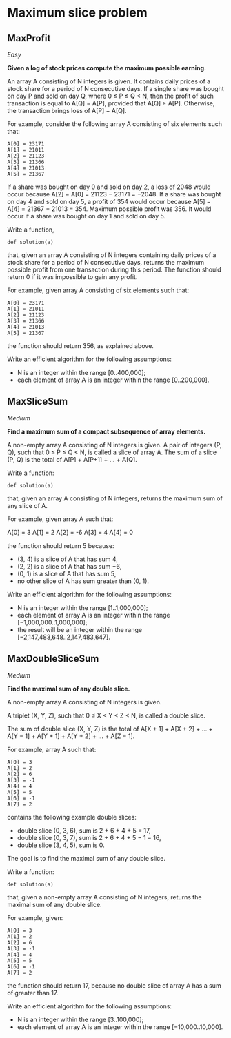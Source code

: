 # Maximum slice problem

## MaxProfit

*Easy*

**Given a log of stock prices compute the maximum possible earning.**

An array A consisting of N integers is given. It contains daily prices of a stock share for a period of N consecutive days. If a single share was bought on day P and sold on day Q, where 0 ≤ P ≤ Q < N, then the profit of such transaction is equal to A[Q] − A[P], provided that A[Q] ≥ A[P]. Otherwise, the transaction brings loss of A[P] − A[Q].

For example, consider the following array A consisting of six elements such that:

    A[0] = 23171
    A[1] = 21011
    A[2] = 21123
    A[3] = 21366
    A[4] = 21013
    A[5] = 21367

If a share was bought on day 0 and sold on day 2, a loss of 2048 would occur because A[2] − A[0] = 21123 − 23171 = −2048. If a share was bought on day 4 and sold on day 5, a profit of 354 would occur because A[5] − A[4] = 21367 − 21013 = 354. Maximum possible profit was 356. It would occur if a share was bought on day 1 and sold on day 5.

Write a function,

    def solution(a)

that, given an array A consisting of N integers containing daily prices of a stock share for a period of N consecutive days, returns the maximum possible profit from one transaction during this period. The function should return 0 if it was impossible to gain any profit.

For example, given array A consisting of six elements such that:

    A[0] = 23171
    A[1] = 21011
    A[2] = 21123
    A[3] = 21366
    A[4] = 21013
    A[5] = 21367

the function should return 356, as explained above.

Write an efficient algorithm for the following assumptions:

  - N is an integer within the range [0..400,000];
  - each element of array A is an integer within the range [0..200,000].

## MaxSliceSum

*Medium*

**Find a maximum sum of a compact subsequence of array elements.**

A non-empty array A consisting of N integers is given. A pair of integers (P, Q), such that 0 ≤ P ≤ Q < N, is called a slice of array A. The sum of a slice (P, Q) is the total of A[P] + A[P+1] + ... + A[Q].

Write a function:

    def solution(a)

that, given an array A consisting of N integers, returns the maximum sum of any slice of A.

For example, given array A such that:

  A[0] = 3  A[1] = 2  A[2] = -6
  A[3] = 4  A[4] = 0

the function should return 5 because:

  - (3, 4) is a slice of A that has sum 4,
  - (2, 2) is a slice of A that has sum −6,
  - (0, 1) is a slice of A that has sum 5,
  - no other slice of A has sum greater than (0, 1).

Write an efficient algorithm for the following assumptions:

  - N is an integer within the range [1..1,000,000];
  - each element of array A is an integer within the range [−1,000,000..1,000,000];
  - the result will be an integer within the range [−2,147,483,648..2,147,483,647].

## MaxDoubleSliceSum

*Medium*

**Find the maximal sum of any double slice.**

A non-empty array A consisting of N integers is given.

A triplet (X, Y, Z), such that 0 ≤ X < Y < Z < N, is called a double slice.

The sum of double slice (X, Y, Z) is the total of A[X + 1] + A[X + 2] + ... + A[Y − 1] + A[Y + 1] + A[Y + 2] + ... + A[Z − 1].

For example, array A such that:

    A[0] = 3
    A[1] = 2
    A[2] = 6
    A[3] = -1
    A[4] = 4
    A[5] = 5
    A[6] = -1
    A[7] = 2
contains the following example double slices:

  - double slice (0, 3, 6), sum is 2 + 6 + 4 + 5 = 17,
  - double slice (0, 3, 7), sum is 2 + 6 + 4 + 5 − 1 = 16,
  - double slice (3, 4, 5), sum is 0.

The goal is to find the maximal sum of any double slice.

Write a function:

    def solution(a)

that, given a non-empty array A consisting of N integers, returns the maximal sum of any double slice.

For example, given:

    A[0] = 3
    A[1] = 2
    A[2] = 6
    A[3] = -1
    A[4] = 4
    A[5] = 5
    A[6] = -1
    A[7] = 2
the function should return 17, because no double slice of array A has a sum of greater than 17.

Write an efficient algorithm for the following assumptions:

  - N is an integer within the range [3..100,000];
  - each element of array A is an integer within the range [−10,000..10,000].
